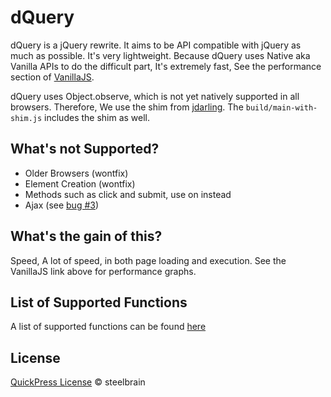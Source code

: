 dQuery
===================

dQuery is a jQuery rewrite. It aims to be API compatible with jQuery as much as possible.
It's very lightweight. Because dQuery uses Native aka Vanilla APIs to do the difficult part, It's extremely fast,
See the performance section of [VanillaJS][1].

dQuery uses Object.observe, which is not yet natively supported in all browsers. Therefore, We use the shim from [jdarling][2].
The `build/main-with-shim.js` includes the shim as well.

## What's not Supported?
 * Older Browsers (wontfix)
 * Element Creation (wontfix)
 * Methods such as click and submit, use on instead
 * Ajax (see [bug #3][3])

## What's the gain of this?
Speed, A lot of speed, in both page loading and execution. See the VanillaJS link above for performance graphs.

## List of Supported Functions
A list of supported functions can be found [here](https://github.com/dQuery/dQuery/issues/12)

## License

[QuickPress License](https://raw.githubusercontent.com/raeesiqbal/QuickPress/master/license.txt) © steelbrain

[1]:http://vanilla-js.com/
[2]:https://github.com/jdarling/Object.observe
[3]:https://github.com/dQuery/dQuery/issues/3
